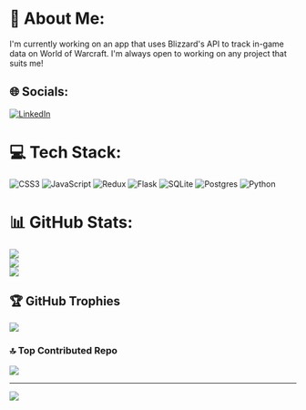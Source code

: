 # 💫 About Me:
I'm currently working on an app that uses Blizzard's API to track in-game data on World of Warcraft. I'm always open to working on any project that suits me!


## 🌐 Socials:
[![LinkedIn](https://img.shields.io/badge/LinkedIn-%230077B5.svg?logo=linkedin&logoColor=white)](https://linkedin.com/in/https://www.linkedin.com/in/chrisspeters/) 

# 💻 Tech Stack:
![CSS3](https://img.shields.io/badge/css3-%231572B6.svg?style=for-the-badge&logo=css3&logoColor=white) ![JavaScript](https://img.shields.io/badge/javascript-%23323330.svg?style=for-the-badge&logo=javascript&logoColor=%23F7DF1E) ![Redux](https://img.shields.io/badge/redux-%23593d88.svg?style=for-the-badge&logo=redux&logoColor=white) ![Flask](https://img.shields.io/badge/flask-%23000.svg?style=for-the-badge&logo=flask&logoColor=white) ![SQLite](https://img.shields.io/badge/sqlite-%2307405e.svg?style=for-the-badge&logo=sqlite&logoColor=white) ![Postgres](https://img.shields.io/badge/postgres-%23316192.svg?style=for-the-badge&logo=postgresql&logoColor=white) ![Python](https://img.shields.io/badge/python-3670A0?style=for-the-badge&logo=python&logoColor=ffdd54)
# 📊 GitHub Stats:
![](https://github-readme-stats.vercel.app/api?username=cpeter41&theme=onedark&hide_border=true&include_all_commits=false&count_private=true)<br/>
![](https://github-readme-streak-stats.herokuapp.com/?user=cpeter41&theme=onedark&hide_border=true)<br/>
![](https://github-readme-stats.vercel.app/api/top-langs/?username=cpeter41&theme=onedark&hide_border=true&include_all_commits=false&count_private=true&layout=compact)

## 🏆 GitHub Trophies
![](https://github-profile-trophy.vercel.app/?username=cpeter41&theme=onedark&no-frame=false&no-bg=true&margin-w=4)

### 🔝 Top Contributed Repo
![](https://github-contributor-stats.vercel.app/api?username=cpeter41&limit=5&theme=onedark&combine_all_yearly_contributions=true)

---
[![](https://visitcount.itsvg.in/api?id=cpeter41&icon=0&color=4)](https://visitcount.itsvg.in)

<!-- Proudly created with GPRM ( https://gprm.itsvg.in ) -->
